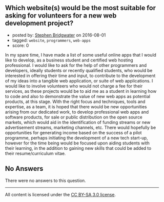 ## Which website(s) would be the most suitable for asking for volunteers for a new web development project?

- posted by: [Stephen Bridgwater](https://stackexchange.com/users/6413068/stephen-bridgwater) on 2016-08-01
- tagged: `website`, `programmers`, `web-apps`
- score: 0

In my spare time, I have made a list of some useful online apps that I would like to develop, as a business student and certified web hosting professional. I would like to ask for the help of other programmers and developers, ideally students or recently qualified students, who would be interested in offering their time and input, to contribute to the development of my ideas into a tangible web application, or suite of web applications. I would like to involve volunteers who would not charge a fee for their services, as these projects would be to aid me as a student in learning how to code and also to demonstrate the value of new web apps as potential products, at this stage. With the right focus and techniques, tools and expertise, as a team, it is hoped that there would be new opportunities arising from our dedicated work, to develop professional web apps and software products, for sale or public distribution on the open source markets, which would aid in the identification of funding streams or new advertisement streams, marketing channels, etc. There would hopefully be opportunities for generating income based on the success of a pilot programme, perhaps initiating the development of a new tech start-up, however for the time being would be focused upon aiding students with their learning, in the addition to gaining new skills that could be added to their resume/curriculum vitae.

## No Answers

There were no answers to this question.


---

All content is licensed under the [CC BY-SA 3.0 license](https://creativecommons.org/licenses/by-sa/3.0/).
